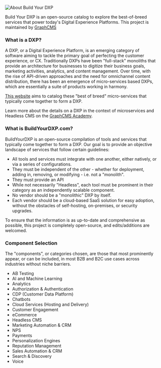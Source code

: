 ![About Build Your DXP](https://media.graphcms.com/yLmrUVseSzy8kIbRKkdC)

Build Your DXP is an open-source catalog to explore the best-of-breed services that power today's Digital Experience Platforms. This project is maintained by [GraphCMS](https://graphcms.com)

### What is a DXP?

A DXP, or a Digital Experience Platform, is an emerging category of software aiming to tackle the primary goal of perfecting the customer experience, or CX. Traditionally DXPs have been "full-stack" monoliths that provide an architecture for businesses to digitize their business goals, marketing activities, analytics, and content management. Over time, with the rise of API-driven approaches and the need for omnichannel content distribution, there has been an emergence of micro-services based DXPs, which are essentially a suite of products working in harmony.

[This website](https://buildyourdxp.com) aims to catalog these "best of breed" micro-services that typically come together to form a DXP.

Learn more about the details on a DXP in the context of microservices and Headless CMS on the [GraphCMS Academy](https://graphcms.com/academy/dxp-and-headless-cms?referrer=build-your-dxp).

### What is BuildYourDXP.com?

BuildYourDXP is an open-source compilation of tools and services that typically come together to form a DXP. Our goal is to provide an objective landscape of services that follow certain guidelines:

- All tools and services must integrate with one another, either natively, or via a series of configurations.
- They must be independent of the other - whether for deployment, adding in, removing, or modifying - i.e. not a "monolith".
- They must provide an API
- While not necessarily "Headless", each tool must be prominent in their category as an independently scalable component.
- No vendor should be a "monolithic" DXP by itself.
- Each vendor should be a cloud-based SaaS solution for easy adoption, without the obstacles of self-hosting, on-premises, or security upgrades.

To ensure that the information is as up-to-date and comprehensive as possible, this project is completely open-source, and edits/additions are welcomed.

### Component Selection

The "components", or categories chosen, are those that most prominently appear, or can be included, in most B2B and B2C use cases across industries without niche barriers.

- AB Testing
- AI and Machine Learning
- Analytics
- Authorization & Authentication
- CDP (Customer Data Platform)
- Chatbots
- Cloud Services (Hosting and Delivery)
- Customer Engagement
- eCommerce
- Headless CMS
- Marketing Automation & CRM
- NPS
- Payments
- Personalization Engines
- Reputation Management
- Sales Automation & CRM
- Search & Discovery
- Voice
